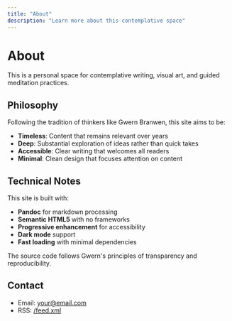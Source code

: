 ```yaml
---
title: "About"
description: "Learn more about this contemplative space"
---
```


# About

This is a personal space for contemplative writing, visual art, and guided meditation practices.

## Philosophy

Following the tradition of thinkers like Gwern Branwen, this site aims to be:

- **Timeless**: Content that remains relevant over years
- **Deep**: Substantial exploration of ideas rather than quick takes  
- **Accessible**: Clear writing that welcomes all readers
- **Minimal**: Clean design that focuses attention on content

## Technical Notes

This site is built with:

- **Pandoc** for markdown processing
- **Semantic HTML5** with no frameworks
- **Progressive enhancement** for accessibility
- **Dark mode** support
- **Fast loading** with minimal dependencies

The source code follows Gwern's principles of transparency and reproducibility.

## Contact

- Email: your@email.com
- RSS: [/feed.xml](/feed.xml)